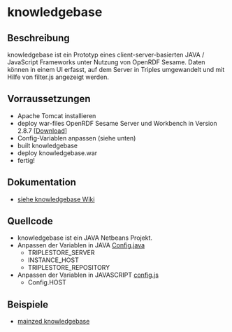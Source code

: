 # knowledgebase

## Beschreibung

knowledgebase ist ein Prototyp eines client-server-basierten JAVA / JavaScript Frameworks unter Nutzung von OpenRDF Sesame. Daten können in einem UI erfasst, auf dem Server in Triples umgewandelt und mit Hilfe von filter.js angezeigt werden.

## Vorraussetzungen

* Apache Tomcat installieren
* deploy war-files OpenRDF Sesame Server und Workbench in Version 2.8.7 [[Download](http://sourceforge.net/projects/sesame/files/Sesame%202/2.8.7/)]
* Config-Variablen anpassen (siehe unten)
* built knowledgebase
* deploy knowledgebase.war
* fertig!

## Dokumentation
* [siehe knowledgebase Wiki](../../wiki)

## Quellcode
* knowledgebase ist ein JAVA Netbeans Projekt.
* Anpassen der Variablen in JAVA [Config.java](/netbeans/knowledgebase/src/main/webapp/config.js)
  * TRIPLESTORE_SERVER
  * INSTANCE_HOST
  * TRIPLESTORE_REPOSITORY
* Anpassen der Variablen in JAVASCRIPT [config.js](/netbeans/knowledgebase/src/main/webapp/config.js)
  * Config.HOST

## Beispiele
* [mainzed knowledgebase](http://labeling.i3mainz.hs-mainz.de/knowledgebase/)

